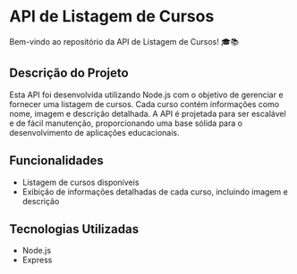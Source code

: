 # API de Listagem de Cursos

Bem-vindo ao repositório da API de Listagem de Cursos! 🎓📚

## Descrição do Projeto

Esta API foi desenvolvida utilizando Node.js com o objetivo de gerenciar e fornecer uma listagem de cursos. Cada curso contém informações como nome, imagem e descrição detalhada. A API é projetada para ser escalável e de fácil manutenção, proporcionando uma base sólida para o desenvolvimento de aplicações educacionais.

## Funcionalidades

- Listagem de cursos disponíveis
- Exibição de informações detalhadas de cada curso, incluindo imagem e descrição

## Tecnologias Utilizadas

- Node.js
- Express
